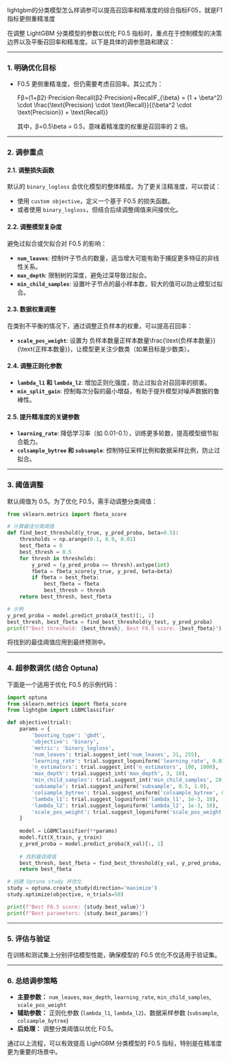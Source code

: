 lightgbm的分类模型怎么样调参可以提高召回率和精准度的综合指标F05，就是F1指标更侧重精准度





在调整 LightGBM 分类模型的参数以优化 F0.5 指标时，重点在于控制模型的决策边界以及平衡召回率和精准度。以下是具体的调参思路和建议：

------

### 1. **明确优化目标**

- F0.5 更侧重精准度，但仍需要考虑召回率。其公式为：

  Fβ=(1+β2)⋅Precision⋅Recall(β2⋅Precision)+RecallF_{\beta} = (1 + \beta^2) \cdot \frac{\text{Precision} \cdot \text{Recall}}{(\beta^2 \cdot \text{Precision}) + \text{Recall}}

  其中，β=0.5\beta = 0.5，意味着精准度的权重是召回率的 2 倍。

------

### 2. **调参重点**

#### **2.1. 调整损失函数**

默认的 `binary_logloss` 会优化模型的整体精度。为了更关注精准度，可以尝试：

- 使用 `custom objective`，定义一个基于 F0.5 的损失函数。
- 或者使用 `binary_logloss`，但结合后续调整阈值来间接优化。

#### **2.2. 调整模型复杂度**

避免过拟合或欠拟合对 F0.5 的影响：

- **`num_leaves`**: 控制叶子节点的数量，适当增大可能有助于捕捉更多特征的非线性关系。
- **`max_depth`**: 限制树的深度，避免过深导致过拟合。
- **`min_child_samples`**: 设置叶子节点的最小样本数，较大的值可以防止模型过拟合。

#### **2.3. 数据权重调整**

在类别不平衡的情况下，通过调整正负样本的权重，可以提高召回率：

- **`scale_pos_weight`**: 设置为 负样本数量正样本数量\frac{\text{负样本数量}}{\text{正样本数量}}，让模型更关注少数类（如果目标是少数类）。

#### **2.4. 调整正则化参数**

- **`lambda_l1` 和 `lambda_l2`**: 增加正则化强度，防止过拟合对召回率的损害。
- **`min_split_gain`**: 控制每次分裂的最小增益，有助于提升模型对噪声数据的鲁棒性。

#### **2.5. 提升精准度的关键参数**

- **`learning_rate`**: 降低学习率（如 0.01-0.1），训练更多轮数，提高模型细节拟合能力。
- **`colsample_bytree` 和 `subsample`**: 控制特征采样比例和数据采样比例，防止过拟合。

------

### 3. **阈值调整**

默认阈值为 0.5。为了优化 F0.5，需手动调整分类阈值：

```python
from sklearn.metrics import fbeta_score

# 计算最佳分类阈值
def find_best_threshold(y_true, y_pred_proba, beta=0.5):
    thresholds = np.arange(0.1, 0.9, 0.01)
    best_fbeta = 0
    best_thresh = 0.5
    for thresh in thresholds:
        y_pred = (y_pred_proba >= thresh).astype(int)
        fbeta = fbeta_score(y_true, y_pred, beta=beta)
        if fbeta > best_fbeta:
            best_fbeta = fbeta
            best_thresh = thresh
    return best_thresh, best_fbeta

# 示例
y_pred_proba = model.predict_proba(X_test)[:, 1]
best_thresh, best_fbeta = find_best_threshold(y_test, y_pred_proba)
print(f"Best threshold: {best_thresh}, Best F0.5 score: {best_fbeta}")
```

将找到的最佳阈值应用到最终预测中。

------

### 4. **超参数调优 (结合 Optuna)**

下面是一个适用于优化 F0.5 的示例代码：

```python
import optuna
from sklearn.metrics import fbeta_score
from lightgbm import LGBMClassifier

def objective(trial):
    params = {
        'boosting_type': 'gbdt',
        'objective': 'binary',
        'metric': 'binary_logloss',
        'num_leaves': trial.suggest_int('num_leaves', 31, 255),
        'learning_rate': trial.suggest_loguniform('learning_rate', 0.01, 0.1),
        'n_estimators': trial.suggest_int('n_estimators', 100, 1000),
        'max_depth': trial.suggest_int('max_depth', 3, 10),
        'min_child_samples': trial.suggest_int('min_child_samples', 20, 100),
        'subsample': trial.suggest_uniform('subsample', 0.5, 1.0),
        'colsample_bytree': trial.suggest_uniform('colsample_bytree', 0.5, 1.0),
        'lambda_l1': trial.suggest_loguniform('lambda_l1', 1e-3, 10),
        'lambda_l2': trial.suggest_loguniform('lambda_l2', 1e-3, 10),
        'scale_pos_weight': trial.suggest_loguniform('scale_pos_weight', 0.5, 2.0)
    }
    
    model = LGBMClassifier(**params)
    model.fit(X_train, y_train)
    y_pred_proba = model.predict_proba(X_val)[:, 1]
    
    # 找到最佳阈值
    best_thresh, best_fbeta = find_best_threshold(y_val, y_pred_proba, beta=0.5)
    return best_fbeta

# 创建 Optuna study 并优化
study = optuna.create_study(direction='maximize')
study.optimize(objective, n_trials=50)

print(f"Best F0.5 score: {study.best_value}")
print(f"Best parameters: {study.best_params}")
```

------

### 5. **评估与验证**

在训练和测试集上分别评估模型性能，确保模型的 F0.5 优化不仅适用于验证集。

------

### 6. **总结调参策略**

- **主要参数：** `num_leaves`, `max_depth`, `learning_rate`, `min_child_samples`, `scale_pos_weight`
- **辅助参数：** 正则化参数 (`lambda_l1`, `lambda_l2`)、数据采样参数 (`subsample`, `colsample_bytree`)
- **后处理：** 调整分类阈值以优化 F0.5。

通过以上流程，可以有效提高 LightGBM 分类模型的 F0.5 指标，特别是在精准度更为重要的场景中。